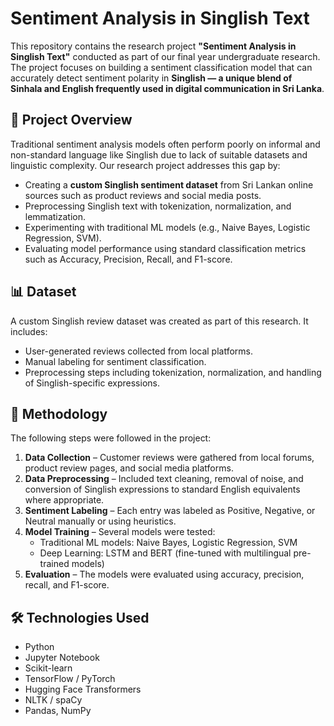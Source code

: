 # Sentiment Analysis in Singlish Text

This repository contains the research project **"Sentiment Analysis in Singlish Text"** conducted as part of our final year undergraduate research. The project focuses on building a sentiment classification model that can accurately detect sentiment polarity in **Singlish — a unique blend of Sinhala and English frequently used in digital communication in Sri Lanka**.

## 🧠 Project Overview

Traditional sentiment analysis models often perform poorly on informal and non-standard language like Singlish due to lack of suitable datasets and linguistic complexity. Our research project addresses this gap by:

- Creating a **custom Singlish sentiment dataset** from Sri Lankan online sources such as product reviews and social media posts.
- Preprocessing Singlish text with tokenization, normalization, and lemmatization.
- Experimenting with traditional ML models (e.g., Naive Bayes, Logistic Regression, SVM).
- Evaluating model performance using standard classification metrics such as Accuracy, Precision, Recall, and F1-score.

## 📊 Dataset

A custom Singlish review dataset was created as part of this research. It includes:
- User-generated reviews collected from local platforms.
- Manual labeling for sentiment classification.
- Preprocessing steps including tokenization, normalization, and handling of Singlish-specific expressions.

## 🧠 Methodology

The following steps were followed in the project:

1. **Data Collection** – Customer reviews were gathered from local forums, product review pages, and social media platforms.
2. **Data Preprocessing** – Included text cleaning, removal of noise, and conversion of Singlish expressions to standard English equivalents where appropriate.
3. **Sentiment Labeling** – Each entry was labeled as Positive, Negative, or Neutral manually or using heuristics.
4. **Model Training** – Several models were tested:
   - Traditional ML models: Naive Bayes, Logistic Regression, SVM
   - Deep Learning: LSTM and BERT (fine-tuned with multilingual pre-trained models)
5. **Evaluation** – The models were evaluated using accuracy, precision, recall, and F1-score.

## 🛠️ Technologies Used

- Python
- Jupyter Notebook
- Scikit-learn
- TensorFlow / PyTorch
- Hugging Face Transformers
- NLTK / spaCy
- Pandas, NumPy
